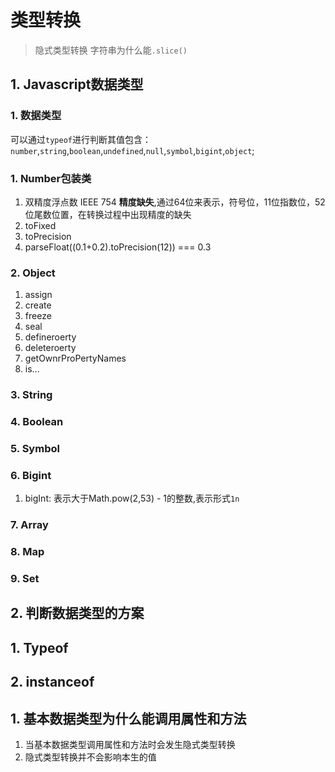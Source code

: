 # 类型转换

> 隐式类型转换
> 字符串为什么能`.slice()`

## 1. Javascript数据类型

### 1. 数据类型

可以通过`typeof`进行判断其值包含：`number`,`string`,`boolean`,`undefined`,`null`,`symbol`,`bigint`,`object`;

### 1. Number包装类

1. 双精度浮点数 IEEE 754 **精度缺失**,通过64位来表示，符号位，11位指数位，52位尾数位置，在转换过程中出现精度的缺失
2. toFixed
3. toPrecision
4. parseFloat((0.1+0.2).toPrecision(12)) === 0.3

### 2. Object

1. assign
2. create
3. freeze
4. seal
5. defineroerty
6. deleteroerty
7. getOwnrProPertyNames
8. is...

### 3. String

### 4. Boolean

### 5. Symbol

### 6. Bigint

1. bigInt: 表示大于Math.pow(2,53) - 1的整数,表示形式`1n`

### 7. Array

### 8. Map

### 9. Set

## 2. 判断数据类型的方案

## 1. Typeof

## 2. instanceof



## 1. 基本数据类型为什么能调用属性和方法

1. 当基本数据类型调用属性和方法时会发生隐式类型转换
2. 隐式类型转换并不会影响本生的值 